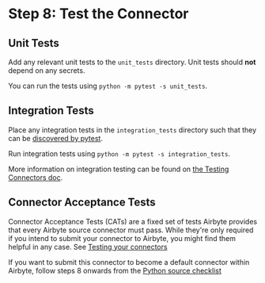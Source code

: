 # Step 8: Test the Connector

## Unit Tests

Add any relevant unit tests to the `unit_tests` directory. Unit tests should **not** depend on any
secrets.

You can run the tests using `python -m pytest -s unit_tests`.

## Integration Tests

Place any integration tests in the `integration_tests` directory such that they can be
[discovered by pytest](https://docs.pytest.org/en/6.2.x/goodpractices.html#conventions-for-python-test-discovery).

Run integration tests using `python -m pytest -s integration_tests`.

More information on integration testing can be found on
[the Testing Connectors doc](https://docs.airbyte.com/connector-development/testing-connectors/#running-integration-tests).

## Connector Acceptance Tests

Connector Acceptance Tests (CATs) are a fixed set of tests Airbyte provides that every Airbyte
source connector must pass. While they're only required if you intend to submit your connector
to Airbyte, you might find them helpful in any case. See
[Testing your connectors](../../testing-connectors/)

If you want to submit this connector to become a default connector within Airbyte, follow steps 8
onwards from the
[Python source checklist](../building-a-python-source.md#step-8-set-up-standard-tests)
